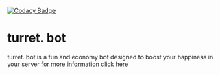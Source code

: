 [![Codacy Badge](https://api.codacy.com/project/badge/Grade/b0def5df0ac4418383bb562cf56917fa)](https://app.codacy.com/gh/turret-studios/turret-botty?utm_source=github.com&utm_medium=referral&utm_content=turret-studios/turret-botty&utm_campaign=Badge_Grade)
# turret. bot
turret. bot is a fun and economy bot designed to boost your happiness in your server
[for more information click here](https://www.turret-studios.tk/tbot)

